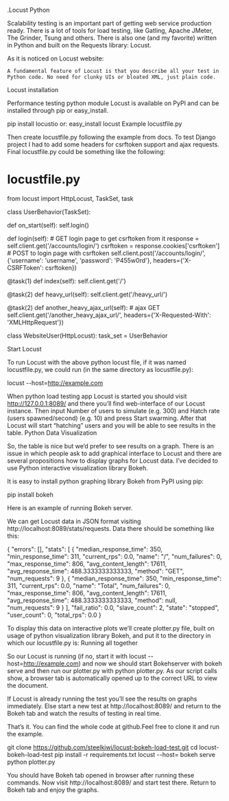 .Locust Python

Scalability testing is an important part of getting web service production ready. There is a lot of tools for load testing, like Gatling, Apache JMeter, The Grinder, Tsung and others. There is also one (and my favorite) written in Python and built on the Requests library: Locust.

As it is noticed on Locust website:

    A fundamental feature of Locust is that you describe all your test in Python code. No need for clunky UIs or bloated XML, just plain code.

Locust installation

Performance testing python module Locust is available on PyPI and can be installed through pip or easy_install.

pip install locustio or: easy_install locust
Example locustfile.py

Then create locustfile.py following the example from docs. To test Django project I had to add some headers for csrftoken support and ajax requests. Final locustfile.py could be something like the following:

# locustfile.py
from locust import HttpLocust, TaskSet, task

class UserBehavior(TaskSet):

def on_start(self):
        self.login()

def login(self):
        # GET login page to get csrftoken from it
        response = self.client.get('/accounts/login/')
        csrftoken = response.cookies['csrftoken']
        # POST to login page with csrftoken
        self.client.post('/accounts/login/',
                         {'username': 'username', 'password': 'P455w0rd'},
                         headers={'X-CSRFToken': csrftoken})

@task(1)
    def index(self):
        self.client.get('/')

@task(2)
    def heavy_url(self):
        self.client.get('/heavy_url/')

@task(2)
    def another_heavy_ajax_url(self):
        # ajax GET
        self.client.get('/another_heavy_ajax_url/',
        headers={'X-Requested-With': 'XMLHttpRequest'})

class WebsiteUser(HttpLocust):
    task_set = UserBehavior

Start Locust

To run Locust with the above python locust file, if it was named locustfile.py, we could run (in the same directory as locustfile.py):

locust --host=http://example.com

When python load testing app Locust is started you should visit http://127.0.0.1:8089/ and there you’ll find web-interface of our Locust instance. Then input Number of users to simulate (e.g. 300) and Hatch rate (users spawned/second) (e.g. 10) and press Start swarming. After that Locust will start “hatching” users and you will be able to see results in the table.
Python Data Visualization

So, the table is nice but we’d prefer to see results on a graph. There is an issue in which people ask to add graphical interface to Locust and there are several propositions how to display graphs for Locust data. I’ve decided to use Python interactive visualization library Bokeh.

It is easy to install python graphing library Bokeh from PyPI using pip:

pip install bokeh

Here is an example of running Bokeh server.

We can get Locust data in JSON format visiting http://localhost:8089/stats/requests. Data there should be something like this:

{
       "errors": [],
       "stats": [
           {
               "median_response_time": 350,
               "min_response_time": 311,
               "current_rps": 0.0,
               "name": "/",
               "num_failures": 0,
               "max_response_time": 806,
               "avg_content_length": 17611,
               "avg_response_time": 488.3333333333333,
               "method": "GET",
               "num_requests": 9
           },
           {
               "median_response_time": 350,
               "min_response_time": 311,
               "current_rps": 0.0,
               "name": "Total",
               "num_failures": 0,
               "max_response_time": 806,
               "avg_content_length": 17611,
               "avg_response_time": 488.3333333333333,
               "method": null,
               "num_requests": 9
           }
       ],
       "fail_ratio": 0.0,
       "slave_count": 2,
       "state": "stopped",
       "user_count": 0,
       "total_rps": 0.0
    }

To display this data on interactive plots we’ll create plotter.py file, built on usage of python visualization library Bokeh, and put it to the directory in which our locustfile.py is:
Running all together

So our Locust is running (if no, start it with locust --host=http://example.com) and now we should start Bokehserver with bokeh serve and then run our plotter.py with python plotter.py. As our script calls show, a browser tab is automatically opened up to the correct URL to view the document.

If Locust is already running the test you’ll see the results on graphs immediately. Else start a new test at http://localhost:8089/ and return to the Bokeh tab and watch the results of testing in real time.

That’s it. You can find the whole code at github.Feel free to clone it and run the example.

git clone https://github.com/steelkiwi/locust-bokeh-load-test.git
  cd locust-bokeh-load-test
  pip install -r requirements.txt
  locust --host=<place here link to your site>
  bokeh serve
  python plotter.py

You should have Bokeh tab opened in browser after running these commands. Now visit http://localhost:8089/ and start test there. Return to Bokeh tab and enjoy the graphs.
